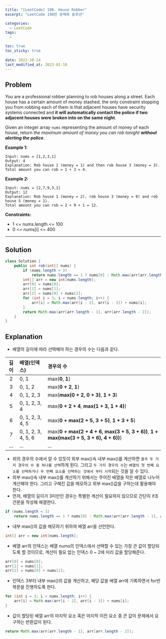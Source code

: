 ```yaml
---
title: "[LeetCode] 198. House Robber"
excerpt: "LeetCode 198번 문제와 솔루션"

categories:
  - LeetCode
tags:
  - 

toc: true
toc_sticky: true
 
date: 2022-10-24
last_modified_at: 2023-01-10
---
```

## **Problem**
You are a professional robber planning to rob houses along a street. Each house has a certain amount of money stashed, the only constraint stopping you from robbing each of them is that adjacent houses have security systems connected and **it will automatically contact the police if two adjacent houses were broken into on the same night**.

Given an integer array `nums` representing the amount of money of each house, return *the maximum amount of money you can rob tonight **without alerting the police***.

**Example 1:**
```
Input: nums = [1,2,3,1]
Output: 4
Explanation: Rob house 1 (money = 1) and then rob house 3 (money = 3).
Total amount you can rob = 1 + 3 = 4.
```
**Example 2:**
```
Input: nums = [2,7,9,3,1]
Output: 12
Explanation: Rob house 1 (money = 2), rob house 3 (money = 9) and rob house 5 (money = 1).
Total amount you can rob = 2 + 9 + 1 = 12.
```
**Constraints:**
- 1 <= nums.length <= 100
- 0 <= nums[i] <= 400

---
## **Solution**
```java
class Solution {
    public int rob(int[] nums) {
        if (nums.length < 3)
            return nums.length == 1 ? nums[0] : Math.max(arr[arr.length - 1], arr[arr.length - 2]);
        int[] arr = new int[nums.length];
        arr[0] = nums[0];
        arr[1] = nums[1];
        arr[2] = nums[0] + nums[2];
        for (int i = 3; i < nums.length; i++) {
            arr[i] = Math.max(arr[i - 2], arr[i - 3]) + nums[i];
        }
        return Math.max(arr[arr.length - 1], arr[arr.length - 2]);
    }
}
```
## **Explanation**
- 배열의 길이에 따라 선택해야 하는 경우의 수는 다음과 같다.

|길이|배열(인덱스)|경우의 수|
|:---:|:---|:---|
|2|0, 1|max(**0**, **1**)|
|3|0, 1, 2|max(**0 + 2**, **1**)|
|4|0, 1, 2, 3|max(**max(0 + 2, 0 + 3)**, **1 + 3**)|
|5|0, 1, 2, 3, 4|max(**0 + 2 + 4**, **max(1 + 3, 1 + 4)**)|
|6|0, 1, 2, 3, 4, 5|max(**0 + max(2 + 5, 3 + 5)**, **1 + 3 + 5**)
|7|0, 1, 2, 3, 4, 5, 6|max(**0 + max(2 + 4 + 6, max(3 + 5, 3 + 6))**, **1 + max(max(3 + 5, 3 + 6), 4 + 6))**)|
|...|...|...|
- 위의 경우의 수에서 알 수 있듯이 외부 max()속 내부 max()를 계산하면 `결국 두 가지 경우의 수 중 하나를 선택`하게 된다. 그리고 `두 가지 경우의 수`는 `배열의 첫 번째 요소를 선택하거나 두 번째 요소를 선택하는 것에서 부터 시작`되는 것을 알 수 있다.
- 외부 max()속 내부 max()를 계산하기 위해서는 주어진 배열을 작은 배열로 나누어 계산해야 한다. 그리고 구해진 값을 메모하고 외부 max()값을 구하는데 활용해야 한다.
- 먼저, 배열의 길이가 3미만인 경우는 특별한 계산이 필요하지 않으므로 간단히 if조건문을 작성해 해결한다.
```java
if (nums.length < 3)
    return nums.length == 1 ? nums[0] : Math.max(arr[arr.length - 1], arr[arr.length - 2]);
```
- 내부 max()의 값을 메모하기 위하여 배열 arr을 선언한다.
```java
int[] arr = new int[nums.length];
```
- 배열 arr의 인덱스는 배열 nums의 인덱스에서 선택할 수 있는 가장 큰 값이 할당되도록 할 것이므로, 계산이 필요 없는 인덱스 0 ~ 2에 미리 값을 할당해준다.
```java
arr[0] = nums[0];
arr[1] = nums[1];
arr[2] = nums[0] + nums[2];
```
- 인덱스 3부터 내부 max()의 값을 계산하고, 해당 값을 배열 arr에 기록하면서 for반복문을 진행하도록 한다.
```java
for (int i = 3; i < nums.length; i++) {
    arr[i] = Math.max(arr[i - 2], arr[i - 3]) + nums[i];
}
```
- 값이 할당된 배열 arr의 마지막 요소 혹은 마지막 이전 요소 중 큰 값이 문제에서 요구하는 반환값이 된다.
```java
return Math.max(arr[arr.length - 1], arr[arr.length - 2]);
```